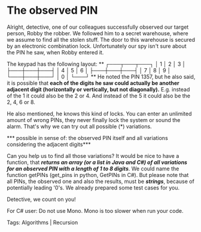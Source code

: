 # The observed PIN
Alright, detective, one of our colleagues successfully observed our target person, Robby the robber. We followed him to a secret warehouse, where we assume to find all the stolen stuff. The door to this warehouse is secured by an electronic combination lock. Unfortunately our spy isn't sure about the PIN he saw, when Robby entered it.

The keypad has the following layout:
**
┌───┬───┬───┐
│ 1 │ 2 │ 3 │
├───┼───┼───┤
│ 4 │ 5 │ 6 │
├───┼───┼───┤
│ 7 │ 8 │ 9 │
└───┼───┼───┘
    │ 0 │
    └───┘
**
He noted the PIN 1357, but he also said, it is possible that **each of the digits he saw could actually be another adjacent digit (horizontally or vertically, but not diagonally).** E.g. instead of the 1 it could also be the 2 or 4. And instead of the 5 it could also be the 2, 4, 6 or 8.

He also mentioned, he knows this kind of locks. You can enter an unlimited amount of wrong PINs, they never finally lock the system or sound the alarm. That's why we can try out all possible (*) variations.

*** possible in sense of: the observed PIN itself and all variations considering the adjacent digits***

Can you help us to find all those variations? It would be nice to have a function, that ***returns an array (or a list in Java and C#) of all variations for an observed PIN with a length of 1 to 8 digits***. We could name the function getPINs (get_pins in python, GetPINs in C#). But please note that all PINs, the observed one and also the results, must be ***strings***, because of potentially leading '0's. We already prepared some test cases for you.

Detective, we count on you!

For C# user: Do not use Mono. Mono is too slower when run your code.

Tags: Algorithms | Recursion
